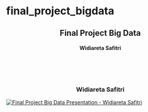 # final_project_bigdata


<center><h2>Final Project Big Data</h2></center>
<center><h4>Widiareta Safitri</h4></center>
</br>
</br>
</br>
<center><h3>Widiareta Safitri</h3></center>

[![Final Project Big Data Presentation - Widiareta Safitri](http://img.youtube.com/vi/YOUTUBE_VIDEO_ID_HERE/0.jpg)]([http://www.youtube.com/watch?v=YOUTUBE_VIDEO_ID_HERE](https://youtu.be/CJyzP0Kxc_o) "Final Project Big Data Presentation - Widiareta Safitri")
